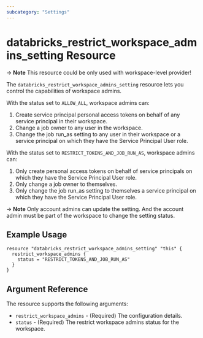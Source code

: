 ```yaml
---
subcategory: "Settings"
---
```


# databricks_restrict_workspace_admins_setting Resource

-> **Note** This resource could be only used with workspace-level provider!

The `databricks_restrict_workspace_admins_setting` resource lets you control the capabilities of workspace admins. 

With the status set to `ALLOW_ALL`, workspace admins can:
1. Create service principal personal access tokens on behalf of any service principal in their workspace. 
2. Change a job owner to any user in the workspace.
3. Change the job run_as setting to any user in their workspace or a service principal on which they have the Service Principal User role.

With the status set to `RESTRICT_TOKENS_AND_JOB_RUN_AS`, workspace admins can:
1. Only create personal access tokens on behalf of service principals on which they have the Service Principal User role.
2. Only change a job owner to themselves.
3. Only change the job run_as setting to themselves a service principal on which they have the Service Principal User role.

-> **Note** Only account admins can update the setting. And the account admin must be part of the workspace to change the setting status.

## Example Usage

```hcl
resource "databricks_restrict_workspace_admins_setting" "this" {
  restrict_workspace_admins {
    status = "RESTRICT_TOKENS_AND_JOB_RUN_AS"
  }
}
```

## Argument Reference

The resource supports the following arguments:

* `restrict_workspace_admins` - (Required) The configuration details.
* `status` - (Required) The restrict workspace admins status for the workspace.
